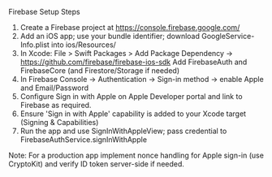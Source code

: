 Firebase Setup Steps
1) Create a Firebase project at https://console.firebase.google.com/
2) Add an iOS app; use your bundle identifier; download GoogleService-Info.plist into ios/Resources/
3) In Xcode: File > Swift Packages > Add Package Dependency -> https://github.com/firebase/firebase-ios-sdk
   Add FirebaseAuth and FirebaseCore (and Firestore/Storage if needed)
4) In Firebase Console -> Authentication -> Sign-in method -> enable Apple and Email/Password
5) Configure Sign in with Apple on Apple Developer portal and link to Firebase as required.
6) Ensure 'Sign in with Apple' capability is added to your Xcode target (Signing & Capabilities)
7) Run the app and use SignInWithAppleView; pass credential to FirebaseAuthService.signInWithApple

Note: For a production app implement nonce handling for Apple sign-in (use CryptoKit) and verify ID token server-side if needed.
